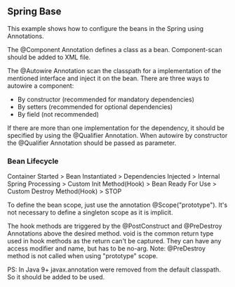 ## Spring Base

This example shows how to configure the beans in the Spring using Annotations.  

The @Component Annotation defines a class as a bean.
Component-scan should be added to XML file.

The @Autowire Annotation scan the classpath for a implementation of the mentioned interface and inject it on the bean.
There are three ways to autowire a component:

- By constructor (recommended for mandatory dependencies)
- By setters (recommended for optional dependencies)
- By field (not recommended)

If there are more than one implementation for the dependency, it should be specified by using the @Qualifier Annotation.
When autowire by constructor the @Qualifier Annotation should be passed as parameter. 

### Bean Lifecycle

Container Started > Bean Instantiated > Dependencies Injected > Internal Spring Processing > Custom Init Method(Hook) > Bean Ready For Use > Custom Destroy Method(Hook) > STOP

To define the bean scope, just use the annotation @Scope("prototype").
It's not necessary to define a singleton scope as it is implicit.

The hook methods are triggered by the @PostConstruct and @PreDestroy Annotations above the desired method.
void is the common return type used in hook methods as the return can't be captured.
They can have any access modifier and name, but has to be no-arg.
Note: @PreDestroy method is not called when using "prototype" scope.

PS: In Java 9+ javax.annotation were removed from the default classpath. So it should be added to be used.
